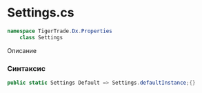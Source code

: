 
# Settings.cs
```csharp
namespace TigerTrade.Dx.Properties  
    class Settings
```

Описание

### Синтаксис
```csharp
public static Settings Default => Settings.defaultInstance;{}
```
